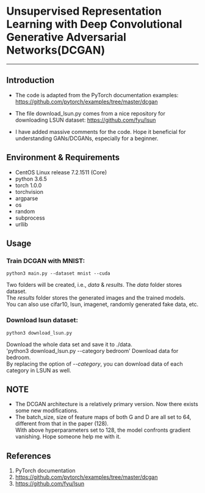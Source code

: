 # Unsupervised Representation Learning with Deep Convolutional Generative Adversarial Networks(DCGAN)
-------------------------------------------------
## Introduction
 * The code is adapted from the PyTorch documentation examples:<br>
<https://github.com/pytorch/examples/tree/master/dcgan> <br>
 * The file download_lsun.py comes from a nice repository for downloading LSUN dataset:
<https://github.com/fyu/lsun> <br>

 * I have added massive comments for the code. Hope it beneficial for understanding GANs/DCGANs, especially for a beginner.

## Environment & Requirements
* CentOS Linux release 7.2.1511 (Core)<br>
* python 3.6.5<br>
* torch  1.0.0<br>
* torchvision<br>
* argparse<br>
* os<br>
* random<br>
* subprocess<br>
* urllib

## Usage
### Train DCGAN with MNIST:<br>
    python3 main.py --dataset mnist --cuda
Two folders will be created, i.e., *data* & *results*. The *data* folder stores dataset. <br>
The *results* folder stores the generated images and the trained models.<br> 
You can also use cifar10, lsun, imagenet, randomly generated fake data, etc.
### Download lsun dataset:<br>
    python3 download_lsun.py
Download the whole data set and save it to ./data.<br>
    'python3 download_lsun.py --category bedroom'
Download data for bedroom.<br> By replacing the option of *--category*, you can download data of each category in LSUN as well.

## NOTE
 * The DCGAN architecture is a relatively primary version. Now there exists some new modifications.<br> 
 * The batch_size, size of feature maps of both G and D are all set to 64, different from that in the paper (128).<br>With above hyperparameters set to 128, the model confronts gradient vanishing. Hope someone help me with it.
 
## References 
1. PyTorch documentation
2. <https://github.com/pytorch/examples/tree/master/dcgan> <br>
3. <https://github.com/fyu/lsun> <br>
